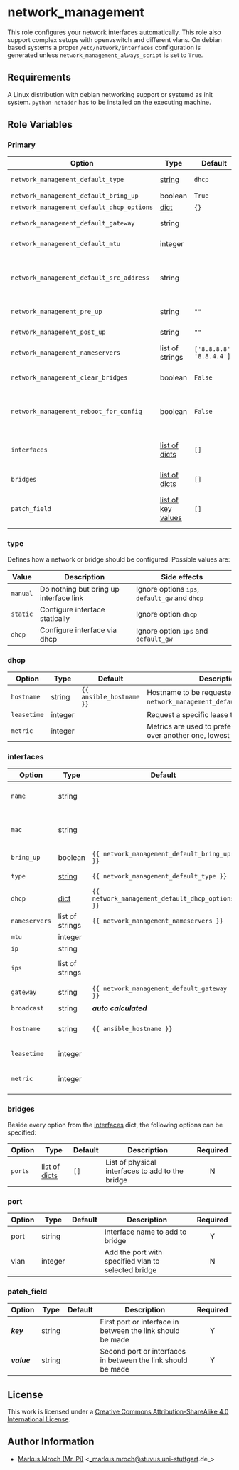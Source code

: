 # network_management

This role configures your network interfaces automatically. This role also support complex setups with openvswitch and different vlans. On debian based systems a proper `/etc/network/interfaces` configuration is generated unless `network_management_always_script` is set to `True`.


## Requirements

A Linux distribution with debian networking support or systemd as init system.
`python-netaddr` has to be installed on the executing machine.

## Role Variables

### Primary
| Option                                    | Type                               | Default                  | Description                                                                                                                                                       | Required |
|-------------------------------------------|------------------------------------|--------------------------|-------------------------------------------------------------------------------------------------------------------------------------------------------------------|:--------:|
| `network_management_default_type`         | [string](#type)                    | `dhcp`                   | Default type to setup a interface or bridge                                                                                                                       |     N    |
| `network_management_default_bring_up`     | boolean                            | `True`                   | Bring interface up on start                                                                                                                                       |     N    |
| `network_management_default_dhcp_options` | [dict](#dhcp)                      | `{}`                     | Additional options for dhcp interfaces                                                                                                                            |     N    |
| `network_management_default_gateway`      | string                             |                          | Add a default route via this gateway address                                                                                                                      |     N    |
| `network_management_default_mtu`          | integer                            |                          | Detault MTU size to use for all interfaces                                                                                                                        |     N    |
| `network_management_default_src_address`  | string                             |                          | Source Address to use for outgoing addresses, only used if network_management_default_gateway is specified, the source address has to be assigned to an interface |     N    |
| `network_management_pre_up`               | string                             | `""`                     | Commands to execute before any other action is performed                                                                                                          |     N    |
| `network_management_post_up`              | string                             | `""`                     | Commands to execute after all other network operations are performed                                                                                              |     N    |
| `network_management_nameservers`          | list of strings                    | `['8.8.8.8', '8.8.4.4']` | List of all nameservers to use                                                                                                                                    |     N    |
| `network_management_clear_bridges`        | boolean                            | `False`                  | Remove all ovs bridges before recreating them. This is useful for renaming bridges.                                                                               |     N    |
| `network_management_reboot_for_config`    | boolean                            | `False`                  | Reboot target server to setup new network config, useful for major network configuration, which may require manual interactions otherwise                         |     N    |
| `interfaces`                              | [list of dicts](#interfaces)       | `[]`                     | List of all interfaces to setup, keep in mind it can cause various errors if you configure a interface here and later use it as a port on a bridge                |     N    |
| `bridges`                                 | [list of dicts](#bridges)          | `[]`                     | List of network bridges to setup (all bridges are managed by openvswitch)                                                                                         |     N    |
| `patch_field`                             | [list of key values](#patch_field) | `[]`                     | A list of network interfaces or bridge ports to patch together (ex. wire/patch one bridge port with one vlan to another bridge with a different vlan)             |     N    |

### type
Defines how a network or bridge should be configured. Possible values are:

| Value    | Description                            | Side effects                                  |
|----------|----------------------------------------|-----------------------------------------------|
| `manual` | Do nothing but bring up interface link | Ignore options `ips`, `default_gw` and `dhcp` |
| `static` | Configure interface statically         | Ignore option `dhcp`                          |
| `dhcp`   | Configure interface via dhcp           | Ignore option `ips` and `default_gw`          |

### dhcp
| Option      | Type    | Default                  | Description                                                                        | Required |
|-------------|---------|--------------------------|------------------------------------------------------------------------------------|:--------:|
| `hostname`  | string  | `{{ ansible_hostname }}` | Hostname to be requested (is ignored in `network_management_default_dhcp_options`) |     N    |
| `leasetime` | integer |                          | Request a specific lease time in seconds.                                          |     N    |
| `metric`    | integer |                          | Metrics are used to prefer an interface over another one, lowest wins.             |     N    |

### interfaces
| Option        | Type            | Default                                         | Description                                                                                               |             Required            |
|---------------|-----------------|-------------------------------------------------|-----------------------------------------------------------------------------------------------------------|:-------------------------------:|
| `name`        | string          |                                                 | Name of the interface to configure, ignored if `mac` is specified                                         |  only if `mac` is not specified |
| `mac`         | string          |                                                 | MAC-Address of the interface to configure. If `name` is specified, `mac` is autodetected.                 | only if `name` is not specified |
| `bring_up`    | boolean         | `{{ network_management_default_bring_up }}`     | Automatically bring interface link up                                                                     |                N                |
| `type`        | [string](#type) | `{{ network_management_default_type }}`         | Specify how the network interface should be configured                                                    |                N                |
| `dhcp`        | [dict](#dhcp)   | `{{ network_management_default_dhcp_options }}` | Additional options for dhcp interfaces                                                                    |                N                |
| `nameservers` | list of strings | `{{ network_management_nameservers }}`          | Nameservers to use                                                                                        |                N                |
| `mtu`         | integer         |                                                 | MTU size                                                                                                  |                N                |
| `ip`          | string          |                                                 | IP address to assign as IP with CIDR suffix                                                               |                N                |
| `ips`         | list of strings |                                                 | IP addresses to assign (IP address with CIDR suffix)                                                      |    only if `type` is `static`   |
| `gateway`     | string          | `{{ network_management_default_gateway }}`      | Add a default route via this gateway address                                                              |                N                |
| `broadcast`   | string          | ___auto calculated___                           | Broadcast address to use                                                                                  |                N                |
| `hostname`    | string          | `{{ ansible_hostname }}`                        | Hostname to be requested (is ignored in `network_management_default_dhcp_options`). Only dhcp interfaces. |                N                |
| `leasetime`   | integer         |                                                 | Request a specific lease time in seconds. Only dhcp interfaces.                                           |                N                |
| `metric`      | integer         |                                                 | Metrics are used to prefer an interface over another one, lowest wins. Only dhcp interfaces.              |                N                |

### bridges
Beside every option from the [interfaces](#interfaces) dict, the following options can be specified:

| Option  | Type                   | Default | Description                                      | Required |
|---------|------------------------|---------|--------------------------------------------------|:--------:|
| `ports` | [list of dicts](#port) | `[]`    | List of physical interfaces to add to the bridge |     N    |

### port
| Option | Type    | Default | Description                                         | Required |
|--------|---------|---------|-----------------------------------------------------|:--------:|
| port   | string  |         | Interface name to add to bridge                     |     Y    |
| vlan   | integer |         | Add the port with specified vlan to selected bridge |     N    |

### patch_field
| Option      | Type   | Default | Description                                                   | Required |
|-------------|--------|---------|---------------------------------------------------------------|:--------:|
| ___key___   | string |         | First port or interface in between the link should be made    | Y        |
| ___value___ | string |         | Second port or interfaces in between the link should be made  | Y        |


## License

This work is licensed under a [Creative Commons Attribution-ShareAlike 4.0 International License](http://creativecommons.org/licenses/by-sa/4.0/).


## Author Information

 * [Markus Mroch (Mr. Pi)](https://github.com/Mr-Pi) &lt;_markus.mroch@stuvus.uni-stuttgart.de_&gt;
